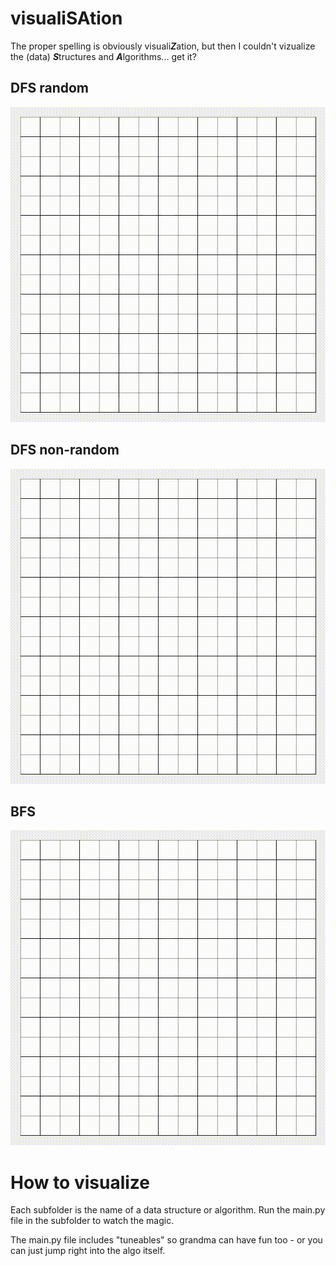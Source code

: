 # visualiSAtion

The proper spelling is obviously visuali***Z***ation, but then I couldn't vizualize the (data) ***S***tructures and ***A***lgorithms... get it?

## DFS random

![dfs random gif](/media/dfs_random.gif)

## DFS non-random

![dfs non-random gif](/media/dfs_nonrandom.gif)

## BFS

![bfs](/media/bfs.gif)

# How to visualize

Each subfolder is the name of a data structure or algorithm. Run the main.py file in the subfolder to watch the magic.

The main.py file includes "tuneables" so grandma can have fun too - or you can just jump right into the algo itself.
